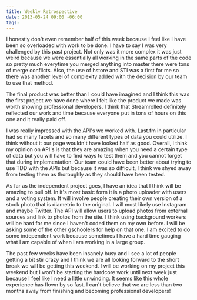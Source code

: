 ```yaml
---
title: Weekly Retrospective
date: 2013-05-24 09:00 -06:00
tags:
---
```


I honestly don't even remember half of this week because I feel like I have been so overloaded with work to be done. I have to say I was very challenged by this past project. Not only was it more complex it was just weird because we were essentially all working in the same parts of the code so pretty much everytime you merged anything into master there were tons of merge conflicts. Also, the use of hstore and STI was a first for me so there was another level of complexity added with the decision by our team to use that method. 

The final product was better than I could have imagined and I think this was the first project we have done where I felt like the product we made was worth showing professional developers. I think that Streamrolled definitely reflected our work and time because everyone put in tons of hours on this one and it really paid off. 

I was really impressed with the API's we worked with. Last.fm in particular had so many facets and so many different types of data you could utilize. I think without it our page wouldn't have looked half as good. Overall, I think my opinion on API's is that they are amazing when you need a certain type of data but you will have to find ways to test them and you cannot forget that during implementation. Our team could have been better about trying to use TDD with the APIs but because it was so difficult, I think we shyed away from testing them as thoroughly as they should have been tested. 

As far as the independent project goes, I have an idea that I think will be amazing to pull off. In it's most basic form it is a photo uploader with users and a voting system. It will involve people creating their own version of a stock photo that is diametric to the original. I will most likely use Instagram and maybe Twitter. The API will allow users to upload photos from external sources and link to photos from the site. I think using background workers will be hard for me since I haven't coded them on my own before. I will be asking some of the other gschoolers for help on that one. I am excited to do some independent work because sometimes I have a hard time gauging what I am capable of when I am working in a large group.

The past few weeks have been insanely busy and I see a lot of people getting a bit stir crazy and I think we are all looking forward to the short break we will be getting this weekend. I will be working on my project this weekend but I won't be starting the hardcore work until next week just because I feel like I need a little unwinding. It seems like this whole experience has flown by so fast. I can't believe that we are less than two months away from finishing and becoming professional developers!
